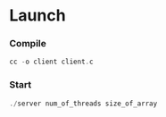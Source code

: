 # Launch

### Compile
```c
cc -o client client.c
```

### Start
```c
./server num_of_threads size_of_array
```
